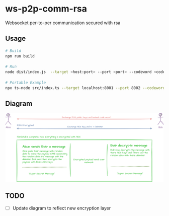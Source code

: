 # ws-p2p-comm-rsa

Websocket per-to-per communication secured with rsa 

## Usage

```sh
# Build
npm run build

# Run
node dist/index.js  --target <host:port> --port <port> --codeword <codeword>

# Portable Example
npx ts-node src/index.ts --target localhost:8001 --port 8002 --codeword brownFox
```

## Diagram

![](./protocol.diagram.png)


## TODO

- [ ] Update diagram to reflect new encryption layer